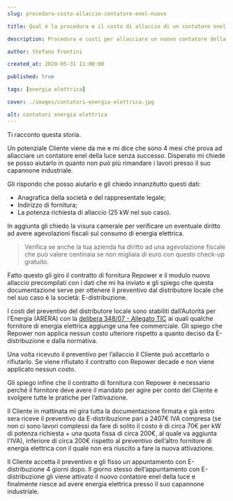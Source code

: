 ```yaml
---
slug: procedura-costo-allaccio-contatore-enel-nuovo

title: Qual è la procedura e il costo di allaccio di un contatore enel nuovo?

description: Procedura e costi per allacciare un nuovo contatore della luce enel.

author: Stefano Frontini

created_at: 2020-05-31 11:00:00

published: true

tags: [energia elettrica]

cover: ./images/contatori-energia-elettrica.jpg

alt: contatori energia elettrica
---
```


Ti racconto questa storia.

Un potenziale Cliente viene da me e mi dice che sono <span class="grassetto">4 mesi</span> che prova ad allacciare un contatore enel della luce senza successo. Disperato mi chiede se posso aiutarlo in quanto non può più rimandare i lavori presso il suo capannone industriale.

Gli rispondo che posso aiutarlo e gli chiedo innanzitutto questi dati:

- Anagrafica della società e del rappresentate legale;
- Indirizzo di fornitura;
- La potenza richiesta di allaccio (25 kW nel suo caso).

In aggiunta gli chiedo la visura camerale per verificare un eventuale diritto ad avere agevolazioni fiscali sul consumo di energia elettrica.

> Verifica se anche la tua azienda ha diritto ad una agevolazione fiscale che può valere centinaia se non migliaia di euro con questo <g-link to="/analisi-iva-accise-agevolate">check-up gratuito</g-link>.

Fatto questo gli giro il contratto di fornitura Repower e il modulo nuovo allaccio precompilati con i dati che mi ha inviato e gli spiego che questa documentazione serve per ottenere il preventivo dal distributore locale che nel suo caso è la società: E-distribuzione.

I costi del preventivo del distributore locale sono stabiliti dall’Autorità per l’Energia (ARERA) con la [delibera 348/07 - Allegato TIC](https://www.arera.it/it/docs/07/348-07.htm) ai quali qualche fornitore di energia elettrica aggiunge una fee commerciale. Gli spiego che <span class="grassetto">Repower non applica nessun costo ulteriore rispetto a quanto deciso da E-distribuzione e dalla normativa</span>.

Una volta ricevuto il preventivo per l’allaccio il Cliente può accettarlo o rifiutarlo. Se viene rifiutato il contratto con Repower decade e non viene applicato nessun costo.

Gli spiego infine che il contratto di fornitura con Repower è necessario perché il fornitore deve avere il mandato per agire per conto del Cliente e svolgere tutte le pratiche per l’attivazione.

Il Cliente in mattinata mi gira tutta la documentazione firmata e già entro sera riceve il preventivo da E-distribuzione pari a 2407€ IVA compresa (se non ci sono lavori complessi da fare di solito il costo è di circa 70€ per kW di potenza richiesta + una quota fissa di circa 200€, al quale va aggiunta l'IVA), inferiore di circa 200€ rispetto al preventivo dell’altro fornitore di energia elettrica con il quale non era riuscito a fare la nuova attivazione.

Il Cliente accetta il preventivo e gli fisso un appuntamento con E-distribuzione <span class="grassetto">4 giorni</span> dopo.
Il giorno stesso dell’appuntamento con E-distribuzione gli viene attivato il nuovo contatore enel della luce e finalmente riesce ad avere energia elettrica presso il suo capannone industriale.

